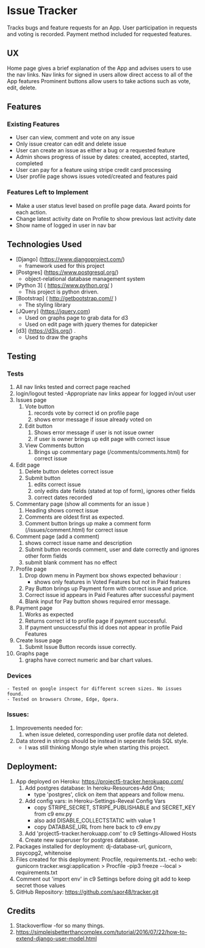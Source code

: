 # Issue Tracker  
Tracks bugs and feature requests for an App.
User participation in requests and voting is recorded.
Payment method included for requested features.

## UX
Home page gives a brief explanation of the App and advises users to use the nav links.
Nav links for signed in users allow direct access to all of the App features
Prominent buttons allow users to take actions such as vote, edit, delete.


## Features

### Existing Features
- User can view, comment and vote on any issue
- Only issue creator can edit and delete issue
- User can create an issue as either a bug or a requested feature
- Admin shows progress of issue by dates: created, accepted, started, completed
- User can pay for a feature using stripe credit card processing
- User profile page shows issues voted/created and features paid

### Features Left to Implement
- Make a user status level based on profile page data. Award points for each action.
- Change latest activity date on Profile to show previous last activity date
- Show name of logged in user in nav bar


## Technologies Used

- [Django] (https://www.djangoproject.com/)
    - framework used for this project
- [Postgres] (https://www.postgresql.org/)
    - object-relational database management system 
- [Python 3] ( https://www.python.org/ )
    - This project is python driven.
- [Bootstrap] ( http://getbootstrap.com// )
   - The styling library
- [JQuery] (https://jquery.com)
    - Used on graphs page to grab data for d3
    - Used on edit page with jquery themes for datepicker
- [d3] (https://d3js.org/) . 
    - Used to draw the graphs 


## Testing

### Tests

1. All nav links tested and correct page reached
2. login/logout tested
   -Appropriate nav links appear for logged in/out user
3. Issues page
    1. Vote button 
        1. records vote by correct id on profile page
        2. shows error message if issue already voted on
    2. Edit button
        1. Shows error message if user is not issue owner
        2. if user is owner brings up edit page with correct issue
    3. View Comments button
        1. Brings up commentary page (/comments/comments.html) for correct issue
4. Edit page
    1. Delete button deletes correct issue
    2. Submit button 
        1. edits correct issue
        2. only edits date fields (stated at top of form), ignores other fields
        3. correct dates recorded
5. Commentary page (show all comments for an issue )
    1. Heading shows correct issue
    2. Comments are oldest first as expected.
    3. Comment button brings up make a comment form (/issues/comment.html) for correct issue
6. Comment page (add a comment)
    1. shows correct issue name and description
    2. Submit button records comment, user and date correctly and ignores other form fields
    3. submit blank comment has no effect
7. Profile page
    1. Drop down menu in Payment box shows expected behaviour : 
        - shows only features in Voted Features but not in Paid features
    2. Pay Button brings up Payment form with correct issue and price.
    3. Correct issue id appears in Paid Features after successful payment
    4. Blank input for Pay button shows required error message.
8. Payment page
    1. Works as expected
    2. Returns correct id to profile page if payment successful.
    3. If payment unsuccessful this id does not appear in profile Paid Features
9. Create Issue page
    1. Submit Issue Button records issue correctly.
10. Graphs page
    1. graphs have correct numeric and bar chart values.

### Devices
    - Tested on google inspect for different screen sizes. No issues found.
    - Tested on browsers Chrome, Edge, Opera.

### Issues:
1. Improvements needed for:
    1. when issue deleted, corresponding user profile data not deleted. 
2. Data stored in strings should be instead in seperate fields SQL style.
    - I was still thinking Mongo style when starting this project.    

## Deployment:

1. App deployed on Heroku: https://project5-tracker.herokuapp.com/
    1. Add postgres database: In heroku-Resources-Add Ons; 
        - type 'postgres', click on item that appears and follow menu.
    2. Add config vars: in Heroku-Settings-Reveal Config Vars
        - copy STRIPE_SECRET, STRIPE_PUBLISHABLE and SECRET_KEY from c9 env.py 
        - also add DISABLE_COLLECTSTATIC with value 1
        - copy DATABASE_URL from here back to c9 env.py
    3. Add 'project5-tracker.herokuapp.com' to c9 Settings-Allowed Hosts
    4. Create new superuser for postgres database.
2. Packages installed for deployment: dj-database-url, gunicorn, psycopg2, whitenoise
3. Files created for this deployment: Procfile, requirements.txt.
    -echo web: gunicorn tracker.wsgi:application > Procfile
    -pip3 freeze --local > requirements.txt
4. Comment out 'import env' in c9 Settings before doing git add to keep secret those values
5. GitHub Repository: https://github.com/saor48/tracker.git

## Credits
1. Stackoverflow -for so many things.
2. https://simpleisbetterthancomplex.com/tutorial/2016/07/22/how-to-extend-django-user-model.html

